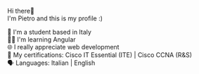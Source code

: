 Hi there👋<br>
I'm Pietro and this is my profile :)<br>

📒 I'm a student based in Italy<br>
👨‍💻 I'm learning Angular<br>
🌐 I really appreciate web development<br>
📶 My certifications: Cisco IT Essential (ITE) | Cisco CCNA (R&S)<br>
🗣️ Languages: Italian | English
